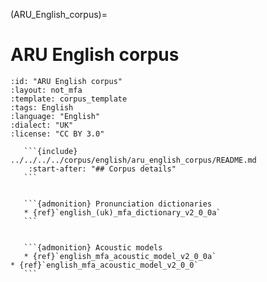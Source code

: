 
(ARU_English_corpus)=
# ARU English corpus

``````{corpus} ARU English corpus
:id: "ARU English corpus"
:layout: not_mfa
:template: corpus_template
:tags: English
:language: "English"
:dialect: "UK"
:license: "CC BY 3.0"

   ```{include} ../../../../corpus/english/aru_english_corpus/README.md
    :start-after: "## Corpus details"
   ```


   ```{admonition} Pronunciation dictionaries
   * {ref}`english_(uk)_mfa_dictionary_v2_0_0a`
   ```


   ```{admonition} Acoustic models
   * {ref}`english_mfa_acoustic_model_v2_0_0a`
* {ref}`english_mfa_acoustic_model_v2_0_0`
   ```
``````

